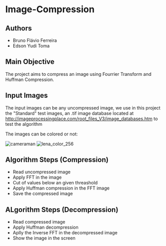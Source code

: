 # Image-Compression
## Authors
- Bruno Flávio Ferreira
- Edson Yudi Toma

## Main Objective 
The project aims to compress an image using Fourrier Transform and Huffman Compression.

## Input Images
The input images can be any uncompressed image, we use in this project the "Standard" test images, an .tif image database located at http://imageprocessingplace.com/root_files_V3/image_databases.htm to test the algorithm

The images can be colored or not:

![cameraman](https://user-images.githubusercontent.com/10467900/58565898-f34f0400-8205-11e9-8019-6be10c7a730b.png)
![lena_color_256](https://user-images.githubusercontent.com/10467900/58565899-f34f0400-8205-11e9-9382-6ebf60068b3f.png)

## Algorithm Steps (Compression)
* Read uncompressed image
* Apply FFT in the image
* Cut of values below an given threashold
* Apply Huffman compression in the FFT image
* Save the compressed image

## ALgorithm Steps (Decompression)
* Read compressed image
* Apply Huffman decompression
* Aplly the Inverse FFT in the decompressed image
* Show the image in the screen
